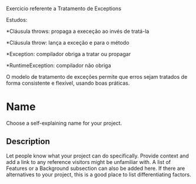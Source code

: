Exercicio referente a Tratamento de Exceptions

Estudos:

*Cláusula throws: propaga a execeção ao invés de tratá-la

*Cláusula throw: lança a exceção e para o método

*Exception: compilador obriga a tratar ou propagar

*RuntimeException: compilador não obriga

O modelo de tratamento de exceções permite que erros sejam tratados de forma consistente e flexível, usando boas práticas.
# Name
Choose a self-explaining name for your project.

## Description
Let people know what your project can do specifically. Provide context and add a link to any reference visitors might be unfamiliar with. A list of Features or a Background subsection can also be added here. If there are alternatives to your project, this is a good place to list differentiating factors.
